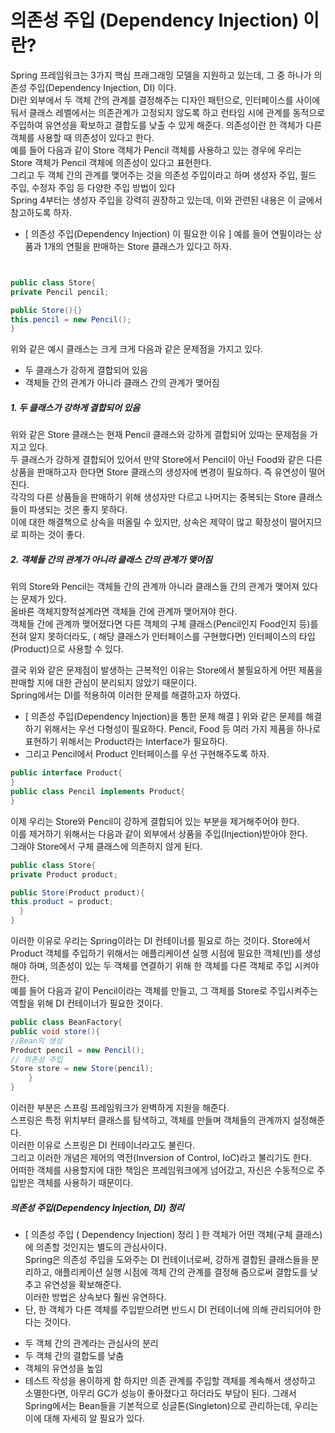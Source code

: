 

# 의존성 주입 (Dependency Injection) 이란?
Spring 프레임워크는 3가지 핵심 프래그래밍 모델을 지원하고 있는데, 그 중 하나가 의존성 주입(Dependency Injection, DI) 이다. <br>
DI란 외부에서 두 객체 간의 관계를 결정해주는 디자인 패턴으로, 인터페이스를 사이에 둬서 클래스 레벨에서는 의존관계가 고정되지 않도록 하고
런타임 시에 관계를 동적으로 주입하여 유연성을 확보하고 결합도를 낮출 수 있게 해준다.
의존성이란 한 객체가 다른 객체를 사용할 때 의존성이 있다고 한다.  <br>
예를 들어 다음과 같이 Store 객체가 Pencil 객체를 사용하고 있는 경우에
우리는 Store 객체가 Pencil 객체에 의존성이 있다고 표현한다. <br>
그리고 두 객체 간의 관계를 맺어주는 것을 의존성 주입이라고 하며 생성자 주입, 필드 주입, 수정자 주입 등 다양한 주입 방법이 있다 <br>
Spring 4부터는 생성자 주입을 강력히 권장하고 있는데, 이와 관련된 내용은 이 글에서 참고하도록 하자.
* [ 의존성 주입(Dependency Injection) 이 필요한 이유 ]
예를 들어 연필이라는 상품과 1개의 연필을 판매하는 Store 클래스가 있다고 하자.
```java


public class Store{
private Pencil pencil;

public Store(){}
this.pencil = new Pencil();
}
```
위와 같은 예시 클래스는 크게 크게 다음과 같은 문제점을 가지고 있다. <br>
* 두 클래스가 강하게 결합되어 있음 
* 객체들 간의 관계가 아니라 클래스 간의 관계가 맺어짐

##### 1. 두 클래스가 강하게 결합되어 있음
위와 같은 Store 클래스는 현재 Pencil 클래스와 강하게 결합되어 있따는 문제점을 가지고 있다.  <br>
두 클래스가 강하게 결합되어 있어서 만약 Store에서 Pencil이 아닌 Food와 같은 다른 상품을 판매하고자 한다면 Store 클래스의 생성자에 변경이 필요하다. 즉 유연성이 떨어진다. <br>
각각의 다른 상품들을 판매하기 위해 생성자만 다르고 나머지는 중복되는 Store 클래스들이 파생되는 것은 좋지 못하다. <br>
이에 대한 해결책으로 상속을 떠올릴 수 있지만, 상속은 제약이 많고 확장성이 떨어지므로 피하는 것이 좋다.

##### 2. 객체들 간의 관계가 아니라 클래스 간의 관계가 맺어짐

위의 Store와 Pencil는 객체들 간의 관계까 아니라 클래스들 간의 관계가 맺어져 있다는 문제가 있다. <br>
올바른 객체지향적설계라면 객체들 간에 관계까 맺어져야 한다. <br>
객체들 간에 관계까 맺어졌다면 다른 객체의 구체 클래스(Pencil인지 Food인지 등)를 전혀 알지 못하더라도, ( 해당 클래스가 인터페이스를 구현했다면) 인터페이스의 타입(Product)으로 사용할 수 있다.

결국 위와 같은 문제점이 발생하는 근복적인 이유는 Store에서 불필요하게 어떤 제품을 판매할 지에 대한 관심이 분리되지 않았기 때문이다. <br>
Spring에서는 DI를 적용하여 이러한 문제를 해결하고자 하였다.

* [ 의존성 주입(Dependency Injection)을 통한 문제 해결 ]
위와 같은 문제를 해결하기 위해서는 우선 다형성이 필요하다. Pencil, Food 등 여러 가지 제품을 하나로 표현하기 위해서는 Product라는 Interface가 필요하다. <br>
* 그리고 Pencil에서 Product 인터페이스를
우선 구현해주도록 하자.
```java
public interface Product{
}
public class Pencil implements Product{
}
```
이제 우리는 Store와 Pencil이 강하게 결합되어 있는 부분을 제거해주어야 한다. <br>
이를 제거하기 위해서는 다음과 같이 외부에서 상품을 주입(Injection)받아야 한다. <br>
그래야 Store에서 구체 클래스에 의존하지 않게 된다. <br>
```java 
public class Store{
private Product product;

public Store(Product product){
this.product = product;
  }
}
```
이러한 이유로 우리는 Spring이라는 DI 컨테이너를 필요로 하는 것이다. Store에서 Product 객체를 주입하기 위해서는 애플리케이션 실행 시점에 필요한 객체(빈)를 생성해야 하며, 의존성이
있는 두 객체를 연결하기 위해 한 객체를 다른 객체로 주입 시켜야 한다. <br>
예를 들어 다음과 같이 Pencil이라는 객체를 만들고, 그 객체를 Store로 주입시켜주는 역할을 위해 DI 컨테이너가 필요한 것이다. <br>
```java
public class BeanFactory{
public void store(){
//Bean의 생성
Product pencil = new Pencil();
// 의존성 주입
Store store = new Store(pencil);
    }
}
```
이러한 부분은 스프링 프레임워크가 완벽하게 지원을 해준다. <br>
스프링은 특정 위치부터 클래스를 탐색하고, 객체를 만들며 객체들의 관계까지 설정해준다. <br>
이러한 이유로 스프링은 DI 컨테이너라고도 불린다. <br>
그리고 이러한 개념은 제어의 역전(Inversion of Control, IoC)라고 불리기도 한다. <br>
어떠한 객체를 사용할지에 대한 책임은 프레임워크에게 넘어갔고,
자신은 수동적으로 주입받은 객체를 사용하기 때문이다.


##### 의존성 주입(Dependency Injection, DI) 정리
* [ 의존성 주입 ( Dependency Injection) 정리 ]
한 객체가 어떤 객체(구체 클래스)에 의존할 것인지는 별도의 관심사이다. <br>
Spring은 의존성 주입을 도와주는 DI 컨테이너로써, 강하게 결합된
클래스들을 분리하고, 애플리케이션 실행 시점에 객체 간의 관계를 결정해 줌으로써 결합도를 낮추고 유연성을 확보해준다. <br>
이러한 방법은 상속보다 훨씬 유연하다.
* 단, 한 객체가 다른 객체를 주입받으려면 반드시 DI 컨테이너에 의해 관리되어야 한다는 것이다.
 - 두 객체 간의 관계라는 관심사의 분리
 - 두 객체 간의 결합도를 낮춤
 - 객체의 유연성을 높임
 - 테스트 작성을 용이하게 함
하지만 의존 관계를 주입할 객체를 계속해서 생성하고 소멸한다면, 아무리 GC가 성능이 좋아졌다고 하더라도 부담이 된다. 그래서 Spring에서는 Bean들을 기본적으로 싱글톤(Singleton)으로 관리하는데,
우리는 이에 대해 자세히 알 필요가 있다.

